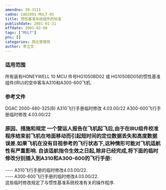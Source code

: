 ```yaml
---
amendno: 39-3111  
cadno: CAD2001-MULT-05  
title: 惯性基准系统组件的校准  
publishdate: 2001-01-31  
effdate: 2001-02-08  
tags: ["MULT"]  
pns: []  
categories: 西北管理局  
author: 李立文  
---
```

  
### 适用范围  
所有装有HONEYWELL 10 MCU 件号HG1050BD02 或 HG1050BD05的惯性基准组件(IRU)的空中客车A310和A300-600飞机.  
  
<!--more-->  
### 参考文件  
DGAC 2000-480-325(B) A310飞行手册临时修改 4.03.00/22 A300-600飞行手册临时修改 4.03.00/22  
  
### 原因、措施和规定 一个营运人报告在飞机起飞后,由于在IRU组件校准程序结束前飞机在地面移动而引起短时间的定位数据丢失和高度数据误差.如果飞机在没有目视参考的飞行状态下,这种情形可能对飞机适航性有严重影响. 自该适航指令生效之日起,除非已经完成,将下面的临时修改分别插入到A310和A300-600的飞行手册:  
---- A310飞行手册的临时修改4.03.00/22.  
---- A300-600飞行手册的临时修改4.03.00/22.  
 这些临时修改规定了与惯性基准系统校准有关的操作程序.  
     
